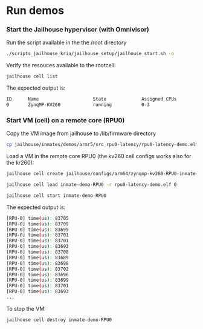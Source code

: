 # Run demos

### Start the Jailhouse hypervisor (with Omnivisor)
Run the script available in the the /root directory
```sh
./scripts_jailhouse_kria/jailhouse_setup/jailhouse_start.sh -o
```

Verify the resouces available to the rootcell:
```sh
jailhouse cell list
```

The expected output is:
```sh
ID      Name                    State             Assigned CPUs           Assigned rCPUs          Assigned FPGA regions   Failed CPUs             
0       ZynqMP-KV260            running           0-3                     0-1                     0-2                                             
```


### Start VM (cell) on a remote core (RPU0)
Copy the VM image from jailhouse to /lib/firmware directory
```sh
cp jailhouse/inmates/demos/armr5/src_rpu0-latency/rpu0-latency-demo.elf /lib/firmware/
```

Load a VM in the remote core RPU0 (the kv260 cell configs works also for the kr260):
```sh 
jailhouse cell create jailhouse/configs/arm64/zynqmp-kv260-RPU0-inmate-demo.cell

jailhouse cell load inmate-demo-RPU0 -r rpu0-latency-demo.elf 0

jailhouse cell start inmate-demo-RPU0
```

The expected output is:
```sh
[RPU-0] time(us): 83705
[RPU-0] time(us): 83709
[RPU-0] time(us): 83699
[RPU-0] time(us): 83701
[RPU-0] time(us): 83701
[RPU-0] time(us): 83693
[RPU-0] time(us): 83708
[RPU-0] time(us): 83689
[RPU-0] time(us): 83698
[RPU-0] time(us): 83702
[RPU-0] time(us): 83696
[RPU-0] time(us): 83699
[RPU-0] time(us): 83701
[RPU-0] time(us): 83693
...
```


To stop the VM: 
```sh
jailhouse cell destroy inmate-demo-RPU0
```

